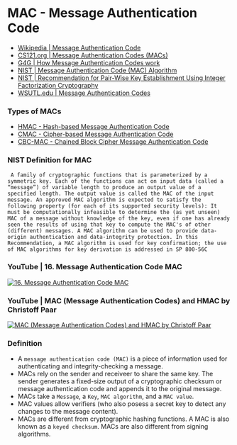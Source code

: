 # MAC - Message Authentication Code
- [Wikipedia | Message Authentication Code](https://en.wikipedia.org/wiki/Message_authentication_code)
- [CS121.org | Message Authentication Codes (MACs)](https://textbook.cs161.org/crypto/macs.html)
- [G4G | How Message Authentication Codes work](https://www.geeksforgeeks.org/how-message-authentication-code-works/)
- [NIST | Message Authentication Code (MAC) Algorithm](https://csrc.nist.gov/glossary/term/message_authentication_code_algorithm)
- [NIST | Recommendation for Pair-Wise Key Establishment Using Integer Factorization Cryptography](https://nvlpubs.nist.gov/nistpubs/SpecialPublications/NIST.SP.800-56Br2.pdf)
- [WSUTL.edu | Message Authentication Codes](https://www.cse.wustl.edu/~jain/cse571-11/ftp/l_12mac.pdf)

### Types of MACs
- [HMAC - Hash-based Message Authentication Code](./Message%20Authentication%20Code/HMAC_Hash-Based%20MAC.md)
- [CMAC - Cipher-based Message Authentication Code](./Message%20Authentication%20Code/CMAC_Cipher-based%20MAC.md)
- [CBC-MAC - Chained Block Cipher Message Authentication Code](./Message%20Authentication%20Code/CBC-MAC_Chained%20Block%20Cipher%20MAC.md)

### NIST Definition for MAC
```
 A family of cryptographic functions that is parameterized by a symmetric key. Each of the functions can act on input data (called a “message”) of variable length to produce an output value of a specified length. The output value is called the MAC of the input message. An approved MAC algorithm is expected to satisfy the following property (for each of its supported security levels): It must be computationally infeasible to determine the (as yet unseen) MAC of a message without knowledge of the key, even if one has already seen the results of using that key to compute the MAC's of other (different) messages. A MAC algorithm can be used to provide data-origin authentication and data-integrity protection. In this Recommendation, a MAC algorithm is used for key confirmation; the use of MAC algorithms for key derivation is addressed in SP 800-56C
```

### YouTube | 16. Message Authentication Code MAC
[![16. Message Authentication Code MAC](https://img.youtube.com/vi/zmvwYWaAZ-g/sddefault.jpg)](https://www.youtube.com/watch?v=zmvwYWaAZ-g)

### YouTube | MAC (Message Authentication Codes) and HMAC by Christoff Paar
[![MAC (Message Authentication Codes) and HMAC by Christoff Paar](https://img.youtube.com/vi/DiLPn_ldAAQ/sddefault.jpg)](https://www.youtube.com/watch?v=DiLPn_ldAAQ)

### Definition
- A `message authentication code (MAC)` is a piece of information used for authenticating and integrity-checking a message.
- MACs rely on the sender and receiveer to share the same key. The sender generates a fixed-size output of a cryptographic checksum or message authentication code and appends it to the original message.
- MACs take a `Message`, a `Key`, `MAC algorithm`, and a `MAC value`.
- MAC values allow verifiers (who also posess a secret key to detect any changes to the message content).
- MACs are different from cryptographic hashing functions. A MAC is also known as a `keyed checksum`. MACs are also different from signing algorithms.